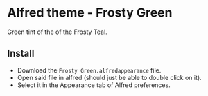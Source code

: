 # Alfred theme - Frosty Green

Green tint of the of the Frosty Teal.

## Install

- Download the `Frosty Green.alfredappearance` file.
- Open said file in alfred (should just be able to double click on it).
- Select it in the Appearance tab of Alfred preferences.
